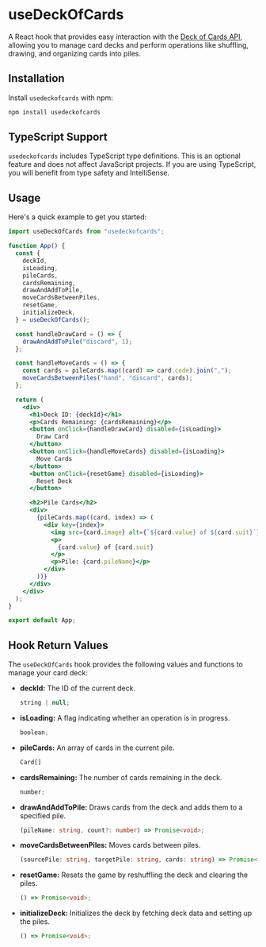 # useDeckOfCards

A React hook that provides easy interaction with the [Deck of Cards API](https://deckofcardsapi.com/), allowing you to manage card decks and perform operations like shuffling, drawing, and organizing cards into piles.

## Installation

Install `usedeckofcards` with npm:

```bash
npm install usedeckofcards
```

## TypeScript Support

`usedeckofcards` includes TypeScript type definitions. This is an optional feature and does not affect JavaScript projects. If you are using TypeScript, you will benefit from type safety and IntelliSense.

## Usage

Here's a quick example to get you started:

```jsx
import useDeckOfCards from "usedeckofcards";

function App() {
  const {
    deckId,
    isLoading,
    pileCards,
    cardsRemaining,
    drawAndAddToPile,
    moveCardsBetweenPiles,
    resetGame,
    initializeDeck,
  } = useDeckOfCards();

  const handleDrawCard = () => {
    drawAndAddToPile("discard", 1);
  };

  const handleMoveCards = () => {
    const cards = pileCards.map((card) => card.code).join(",");
    moveCardsBetweenPiles("hand", "discard", cards);
  };

  return (
    <div>
      <h1>Deck ID: {deckId}</h1>
      <p>Cards Remaining: {cardsRemaining}</p>
      <button onClick={handleDrawCard} disabled={isLoading}>
        Draw Card
      </button>
      <button onClick={handleMoveCards} disabled={isLoading}>
        Move Cards
      </button>
      <button onClick={resetGame} disabled={isLoading}>
        Reset Deck
      </button>

      <h2>Pile Cards</h2>
      <div>
        {pileCards.map((card, index) => (
          <div key={index}>
            <img src={card.image} alt={`${card.value} of ${card.suit}`} />
            <p>
              {card.value} of {card.suit}
            </p>
            <p>Pile: {card.pileName}</p>
          </div>
        ))}
      </div>
    </div>
  );
}

export default App;
```

## Hook Return Values

The `useDeckOfCards` hook provides the following values and functions to manage your card deck:

- **deckId:** The ID of the current deck.
  ```typescript
  string | null;
  ```
- **isLoading:** A flag indicating whether an operation is in progress.
  ```typescript
  boolean;
  ```
- **pileCards:** An array of cards in the current pile.
  ```typescript
  Card[]
  ```
- **cardsRemaining:** The number of cards remaining in the deck.
  ```typescript
  number;
  ```
- **drawAndAddToPile:** Draws cards from the deck and adds them to a specified pile.
  ```typescript
  (pileName: string, count?: number) => Promise<void>;
  ```
- **moveCardsBetweenPiles:** Moves cards between piles.
  ```typescript
  (sourcePile: string, targetPile: string, cards: string) => Promise<void>;
  ```
- **resetGame:** Resets the game by reshuffling the deck and clearing the piles.
  ```typescript
  () => Promise<void>;
  ```
- **initializeDeck:** Initializes the deck by fetching deck data and setting up the piles.
  ```typescript
  () => Promise<void>;
  ```
